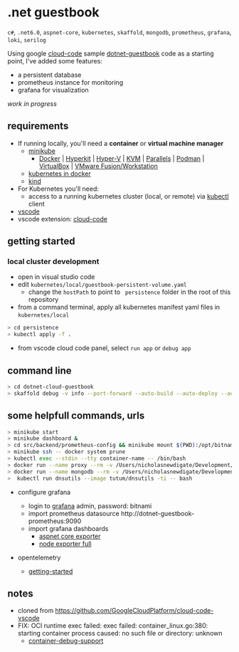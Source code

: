 # .net guestbook 
```c#```, ```.net6.0```, ```aspnet-core```, ```kubernetes```, ```skaffold```, ```mongodb```, ```prometheus```, ```grafana```, ```loki```, ```serilog```

Using google [cloud-code](https://marketplace.visualstudio.com/items?itemName=GoogleCloudTools.cloudcode) sample [dotnet-guestbook](https://github.com/GoogleCloudPlatform/cloud-code-samples/tree/master/dotnet/dotnet-guestbook) code as a starting point, I've added some features:
  * a persistent database
  * prometheus instance for monitoring
  * grafana for visualization

*work in progress*

## requirements
* If running locally, you'll need a **container** or **virtual machine manager**
  * [minikube](https://minikube.sigs.k8s.io/docs/start/)
    * <a href="https://minikube.sigs.k8s.io/docs/drivers/docker/">Docker</a>
    | <a href="https://minikube.sigs.k8s.io/docs/drivers/hyperkit/">Hyperkit</a>
    | <a href="https://minikube.sigs.k8s.io/docs/drivers/hyperv/">Hyper-V</a>
    | <a href="https://minikube.sigs.k8s.io/docs/drivers/kvm2/">KVM</a>
    | <a href="https://minikube.sigs.k8s.io/docs/drivers/parallels/">Parallels</a>
    | <a href="https://minikube.sigs.k8s.io/docs/drivers/podman/">Podman</a>
    | <a href="https://minikube.sigs.k8s.io/docs/drivers/virtualbox/">VirtualBox</a>
    | <a href="https://minikube.sigs.k8s.io/docs/drivers/vmware/">VMware Fusion/Workstation</a>
  * [kubernetes in docker](https://docs.docker.com/desktop/kubernetes/)
  * [kind](https://kind.sigs.k8s.io/docs/user/quick-start/)
* For Kubernetes you'll need:
  * access to a running kubernetes cluster (local, or remote) via [kubectl](https://kubernetes.io/docs/tasks/tools/#kubectl) client
* [vscode](https://code.visualstudio.com/)
* vscode extension: [cloud-code](https://marketplace.visualstudio.com/items?itemName=GoogleCloudTools.cloudcode)

## getting started
### local cluster development
* open in visual studio code
* edit ```kubernetes/local/guestbook-persistent-volume.yaml```
  * change the `hostPath` to point to ``` persistence``` folder in the root of this repository
* from a command terminal, apply all kubernetes manifest yaml files in ```kubernetes/local```
``` sh
> cd persistence
> kubectl apply -f .
```
* from vscode cloud code panel, select ```run app``` or ```debug app```

## command line
``` sh
> cd dotnet-cloud-guestbook
> skaffold debug -v info --port-forward --auto-build --auto-deploy --auto-sync --rpc-http-port 57994 --filename skaffold.yaml --wait-for-deletions-max 2m0s --wait-for-connection
```

## some helpfull commands, urls
```sh
> minikube start
> minikube dashboard &
> cd src/backend/prometheus-config && minikube mount $(PWD):/opt/bitnami/prometheus/conf/ &
> minikube ssh -- docker system prune
> kubectl exec --stdin --tty container-name -- /bin/bash
> docker run --name proxy --rm -v /Users/nicholasnewdigate/Development/docker/proxy-cache:/cachedir -p 8000:8000 pmoust/squid-deb-proxy
> docker run --name mongodb --rm -v /Users/nicholasnewdigate/Development/guestbook-dotnet6/persistence/mongodb:/data/db -p 27017:27017 mongo:4
>  kubectl run dnsutils --image tutum/dnsutils -ti -- bash
```

* configure grafana
  * login to [grafana](http://127.0.0.1:3000) admin, password: bitnami
  * import prometheus datasource http://dotnet-guestbook-prometheus:9090
  * import grafana dashboards
    * [aspnet core exporter](https://grafana.com/grafana/dashboards/10915)
    * [node exporter full](https://grafana.com/grafana/dashboards/1860)

* opentelemetry
  * [getting-started](https://opentelemetry.io/docs/instrumentation/net/getting-started/)

## notes
* cloned from https://github.com/GoogleCloudPlatform/cloud-code-vscode
* FIX: OCI runtime exec failed: exec failed: container_linux.go:380: starting container process caused: no such file or directory: unknown
  * [container-debug-support](https://github.com/GoogleContainerTools/container-debug-support/issues/103#issuecomment-1000968907)


